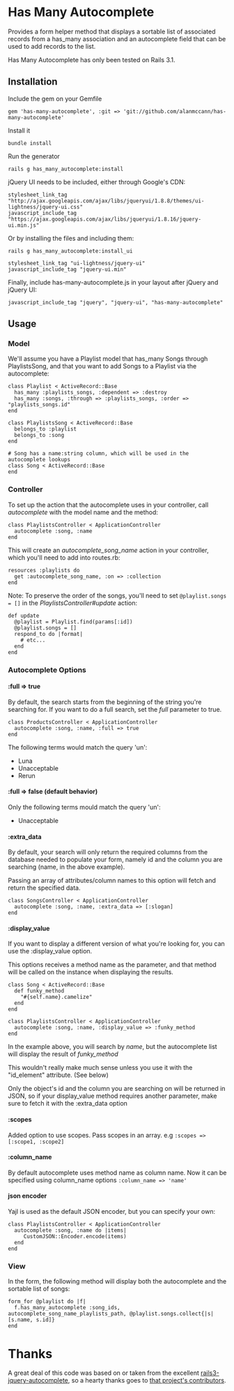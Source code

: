 # Has Many Autocomplete

Provides a form helper method that displays a sortable list of associated records from a has_many association and an autocomplete field that can be used to add records to the list.

Has Many Autocomplete has only been tested on Rails 3.1.

## Installation

Include the gem on your Gemfile

    gem 'has-many-autocomplete', :git => 'git://github.com/alanmccann/has-many-autocomplete'

Install it

    bundle install

Run the generator

    rails g has_many_autocomplete:install

jQuery UI needs to be included, either through Google's CDN:

    stylesheet_link_tag "http://ajax.googleapis.com/ajax/libs/jqueryui/1.8.8/themes/ui-lightness/jquery-ui.css"
    javascript_include_tag "https://ajax.googleapis.com/ajax/libs/jqueryui/1.8.16/jquery-ui.min.js"

Or by installing the files and including them:

    rails g has_many_autocomplete:install_ui

    stylesheet_link_tag "ui-lightness/jquery-ui"
    javascript_include_tag "jquery-ui.min"

Finally, include has-many-autocomplete.js in your layout after jQuery and jQuery UI:

    javascript_include_tag "jquery", "jquery-ui", "has-many-autocomplete"

## Usage

### Model

We'll assume you have a Playlist model that has_many Songs through PlaylistsSong, and that you want to add Songs to a Playlist via the autocomplete:

    class Playlist < ActiveRecord::Base
      has_many :playlists_songs, :dependent => :destroy
      has_many :songs, :through => :playlists_songs, :order => "playlists_songs.id"
    end

    class PlaylistsSong < ActiveRecord::Base
      belongs_to :playlist
      belongs_to :song
    end

    # Song has a name:string column, which will be used in the autocomplete lookups
    class Song < ActiveRecord::Base
    end

### Controller

To set up the action that the autocomplete uses in your controller, call _autocomplete_ with the model name and the method:

    class PlaylistsController < ApplicationController
      autocomplete :song, :name
    end

This will create an _autocomplete_song_name_ action in your controller, which you'll need to add into routes.rb:

    resources :playlists do
      get :autocomplete_song_name, :on => :collection
    end

Note: To preserve the order of the songs, you'll need to set `@playlist.songs = []` in the _PlaylistsController#update_ action:

    def update
      @playlist = Playlist.find(params[:id])
      @playlist.songs = []
      respond_to do |format|
        # etc...
      end
    end

### Autocomplete Options

#### :full => true

By default, the search starts from the beginning of the string you're searching for. If you want to do a full search, set the _full_ parameter to true.

    class ProductsController < ApplicationController
      autocomplete :song, :name, :full => true
    end

The following terms would match the query 'un':

* Luna
* Unacceptable
* Rerun

#### :full => false (default behavior)

Only the following terms mould match the query 'un':

* Unacceptable

#### :extra_data

By default, your search will only return the required columns from the database needed to populate your form, namely id and the column you are searching (name, in the above example).

Passing an array of attributes/column names to this option will fetch and return the specified data.

    class SongsController < ApplicationController
      autocomplete :song, :name, :extra_data => [:slogan]
    end

#### :display_value

If you want to display a different version of what you're looking for, you can use the :display_value option.

This options receives a method name as the parameter, and that method will be called on the instance when displaying the results.

    class Song < ActiveRecord::Base
      def funky_method
        "#{self.name}.camelize"
      end
    end

    class PlaylistsController < ApplicationController
      autocomplete :song, :name, :display_value => :funky_method
    end

In the example above, you will search by _name_, but the autocomplete list will display the result of _funky_method_

This wouldn't really make much sense unless you use it with the "id_element" attribute. (See below)

Only the object's id and the column you are searching on will be returned in JSON, so if your display_value method requires another parameter, make sure to fetch it with the :extra_data option


#### :scopes
  Added option to use scopes. Pass scopes in an array.
  e.g `:scopes => [:scope1, :scope2]`

#### :column_name
   By default autocomplete uses method name as column name. Now it can be specified using column_name options
   `:column_name => 'name'`

#### json encoder
Yajl is used as the default JSON encoder, but you can specify your own:

    class PlaylistsController < ApplicationController
      autocomplete :song, :name do |items|
         CustomJSON::Encoder.encode(items)
      end
    end

### View

In the form, the following method will display both the autocomplete and the sortable list of songs:

    form_for @playlist do |f|
      f.has_many_autocomplete :song_ids, autocomplete_song_name_playlists_path, @playlist.songs.collect{|s| [s.name, s.id]}
    end

# Thanks

A great deal of this code was based on or taken from the excellent [rails3-jquery-autocomplete](https://github.com/crowdint/rails3-jquery-autocomplete), so a hearty thanks goes to [that project's contributors](https://github.com/crowdint/rails3-jquery-autocomplete/contributors).
